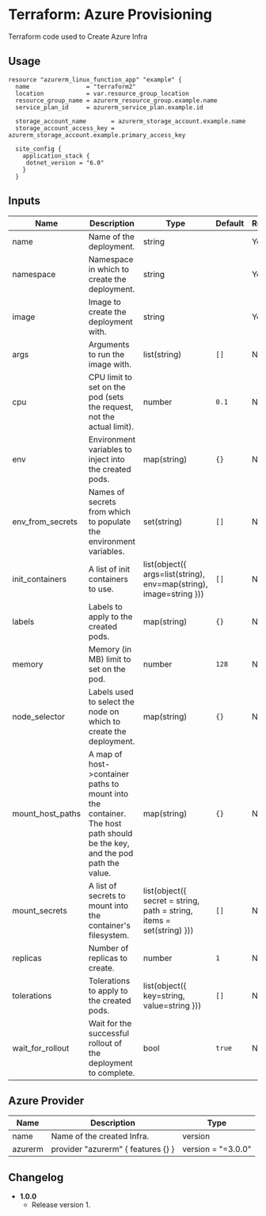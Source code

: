 Terraform: Azure Provisioning
========================================

Terraform code used to Create Azure Infra

## Usage

```hcl-terraform
resource "azurerm_linux_function_app" "example" {
  name                = "terraform2"
  location            = var.resource_group_location
  resource_group_name = azurerm_resource_group.example.name
  service_plan_id     = azurerm_service_plan.example.id

  storage_account_name       = azurerm_storage_account.example.name
  storage_account_access_key = azurerm_storage_account.example.primary_access_key

  site_config {
    application_stack {
     dotnet_version = "6.0"
    }
  }
```

## Inputs

| Name             | Description                                                                                                              | Type                                                                  | Default | Required |
|------------------|--------------------------------------------------------------------------------------------------------------------------|-----------------------------------------------------------------------|---------|----------|
| name             | Name of the deployment.                                                                                                  | string                                                                |         | Yes      |
| namespace        | Namespace in which to create the deployment.                                                                             | string                                                                |         | Yes      |
| image            | Image to create the deployment with.                                                                                     | string                                                                |         | Yes      |
| args             | Arguments to run the image with.                                                                                         | list(string)                                                          | `[]`    | No       |
| cpu              | CPU limit to set on the pod (sets the request, not the actual limit).                                                    | number                                                                | `0.1`   | No       |
| env              | Environment variables to inject into the created pods.                                                                   | map(string)                                                           | `{}`    | No       |
| env_from_secrets | Names of secrets from which to populate the environment variables.                                                       | set(string)                                                           | `[]`    | No       |
| init_containers  | A list of init containers to use.                                                                                        | list(object({ args=list(string), env=map(string), image=string }))    | `[]`    | No       |
| labels           | Labels to apply to the created pods.                                                                                     | map(string)                                                           | `{}`    | No       |
| memory           | Memory (in MB) limit to set on the pod.                                                                                  | number                                                                | `128`   | No       |
| node_selector    | Labels used to select the node on which to create the deployment.                                                        | map(string)                                                           | `{}`    | No       |
| mount_host_paths | A map of host->container paths to mount into the container. The host path should be the key, and the pod path the value. | map(string)                                                           | `{}`    | No       |
| mount_secrets    | A list of secrets to mount into the container's filesystem.                                                              | list(object({ secret = string, path = string, items = set(string) })) | `[]`    | No       |
| replicas         | Number of replicas to create.                                                                                            | number                                                                | `1`     | No       |
| tolerations      | Tolerations to apply to the created pods.                                                                                | list(object({ key=string, value=string }))                            | `[]`    | No       |
| wait_for_rollout | Wait for the successful rollout of the deployment to complete.                                                           | bool                                                                  | `true`  | No       |

## Azure Provider

| Name   | Description                               | Type        |
|--------|-------------------------------------------|-------------|
| name   | Name of the created Infra.           | version            |
| azurerm| provider "azurerm" { features {} }   |  version = "=3.0.0"|                    

## Changelog

* **1.0.0**
    * Release version 1.
